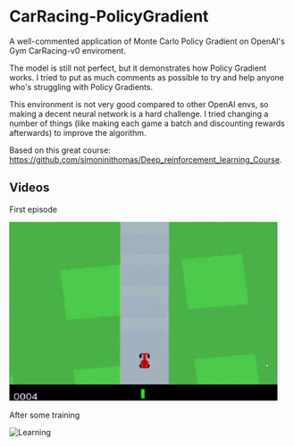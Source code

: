 # CarRacing-PolicyGradient
A well-commented application of Monte Carlo Policy Gradient on OpenAI's Gym CarRacing-v0 enviroment.

The model is still not perfect, but it demonstrates how Policy Gradient works.
I tried to put as much comments as possible to try and help anyone who's struggling with Policy Gradients.

This environment is not very good compared to other OpenAI envs, so making a decent neural network is a hard challenge. I tried changing a number of things (like making each game a batch and discounting rewards afterwards) to improve the algorithm.

Based on this great course: https://github.com/simoninithomas/Deep_reinforcement_learning_Course.

## Videos

First episode

![First episode](initial.gif)

After some training

![Learning](learning.gif)
